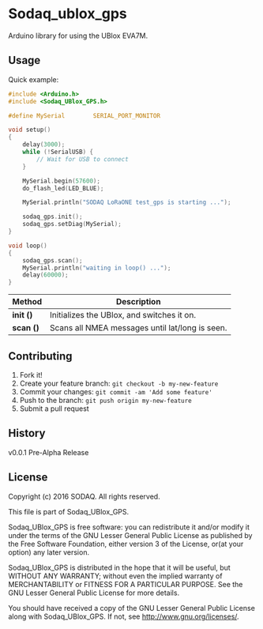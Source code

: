 # Sodaq_ublox_gps

Arduino library for using the UBlox EVA7M.

## Usage

Quick example:

```c
#include <Arduino.h>
#include <Sodaq_UBlox_GPS.h>

#define MySerial        SERIAL_PORT_MONITOR

void setup()
{
    delay(3000);
    while (!SerialUSB) {
        // Wait for USB to connect
    }

    MySerial.begin(57600);
    do_flash_led(LED_BLUE);

    MySerial.println("SODAQ LoRaONE test_gps is starting ...");

    sodaq_gps.init();
    sodaq_gps.setDiag(MySerial);
}

void loop()
{
    sodaq_gps.scan();
    MySerial.println("waiting in loop() ...");
    delay(60000);
}

```

Method|Description
------|------
**init ()**|Initializes the UBlox, and switches it on.
**scan ()**|Scans all NMEA messages until lat/long is seen.


## Contributing

1. Fork it!
2. Create your feature branch: `git checkout -b my-new-feature`
3. Commit your changes: `git commit -am 'Add some feature'`
4. Push to the branch: `git push origin my-new-feature`
5. Submit a pull request

## History

v0.0.1 Pre-Alpha Release

## License

Copyright (c) 2016 SODAQ. All rights reserved.

This file is part of Sodaq_UBlox_GPS.

Sodaq_UBlox_GPS is free software: you can redistribute it and/or
modify it under the terms of the GNU Lesser General Public License as
published by the Free Software Foundation, either version 3 of the
License, or(at your option) any later version.

Sodaq_UBlox_GPS is distributed in the hope that it will be useful, but
WITHOUT ANY WARRANTY; without even the implied warranty of
MERCHANTABILITY or FITNESS FOR A PARTICULAR PURPOSE. See the GNU
Lesser General Public License for more details.

You should have received a copy of the GNU Lesser General Public
License along with Sodaq_UBlox_GPS.  If not, see
<http://www.gnu.org/licenses/>.
